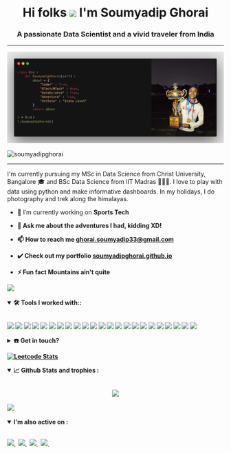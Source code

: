 <h1 align="center">Hi folks <img src="https://raw.githubusercontent.com/aemmadi/aemmadi/master/wave.gif" width="29"> I'm Soumyadip Ghorai</h1> 
<!-- <h1 align="center">Hi folks!:wave: I'm Soumyadip Ghorai</h1> -->
<h3 align="center">A passionate Data Scientist and a vivid traveler from India</h3>

------------------

<p align = 'center'>
    <img alt = 'home_imge' src = 'banner.jpg'>
</p>

<p align="left"> <img src="https://komarev.com/ghpvc/?username=soumyadipghorai&label=Profile%20views&color=0e75b6&style=flat" alt="soumyadipghorai"/> </p>

--------------------

<p> I'm currently pursuing my MSc in Data Science from Christ University, Bangalore 🎓 and BSc Data Science from IIT Madras 👨🏻‍🎓. I love to play with data using python and make informative dashboards. In my holidays, I do photography and trek along the himalayas. </p>

<p>

- 🔭 I’m currently working on <b>Sports Tech<b> 

- 💬 Ask me about **the adventures I had, kidding XD!**

- 📫 How to reach me **ghorai.soumyadip33@gmail.com**

- ✔️ Check out my portfolio **<a href = 'https://soumyadipghorai.github.io/' target = 'blank'>soumyadipghorai.github.io</a>**

- ⚡ Fun fact **Mountains ain't quite**
</p>
    
![](https://i.imgur.com/waxVImv.png)

<details open>
    <summary>🛠 <b> Tools I worked with:</b>:</summary>
    <br>
    <p align="left">
        <img src="https://img.shields.io/badge/html5-%23E34F26.svg?style=for-the-badge&logo=html5&logoColor=white">
        <img src="https://img.shields.io/badge/css3-%231572B6.svg?style=for-the-badge&logo=css3&logoColor=white">
        <img src="https://img.shields.io/badge/bootstrap-%23563D7C.svg?style=for-the-badge&logo=bootstrap&logoColor=white">
        <img src="https://img.shields.io/badge/Flask-000000?style=for-the-badge&logo=flask&logoColor=white">
        <img src="https://img.shields.io/badge/Python-306998?style=for-the-badge&logo=python&logoColor=white">
        <img src="https://img.shields.io/badge/sql-%23339933.svg?&style=for-the-badge&logo=mysql&logoColor=white">
        <img src="https://img.shields.io/badge/MongoDB-13aa52?&style=for-the-badge&logo=mongodb&logoColor=white">
    <!--     <img src="https://img.shields.io/badge/git-%23F05033.svg?style=for-the-badge&logo=git&logoColor=white"> -->
        <img src="https://img.shields.io/badge/scikit--learn-%23F7931E.svg?style=for-the-badge&logo=scikit-learn&logoColor=white">
        <img src="https://img.shields.io/badge/Pandas-2C2D72?style=for-the-badge&logo=pandas&logoColor=white">
        <img src="https://shields.io/badge/FastAPI-005571?logo=fastapi&style=for-the-badge">
        <img src="https://shields.io/badge/TensorFlow-FF3F06?logo=tensorflow&style=for-the-badge&logoColor=white">
        <img src="https://shields.io/badge/PyTorch-black?logo=PyTorch&style=for-the-badge">
        <img src="https://img.shields.io/badge/Numpy-777BB4?style=for-the-badge&logo=numpy&logoColor=white">
        <img src="https://img.shields.io/badge/Streamlit-FF4B4B?style=for-the-badge&logo=Streamlit&logoColor=white">
        <img src="https://img.shields.io/badge/plotly-%037FFC.svg?style=for-the-badge&logo=plotly&logoColor=white">
        <img src="https://img.shields.io/badge/neo4j-4581C3?&style=for-the-badge&logo=neo4j&logoColor=white">
        <img src="https://img.shields.io/badge/VSCode-0078D4?style=for-the-badge&logo=visual%20studio%20code&logoColor=white">
    <!--     <img src="https://img.shields.io/badge/Heroku-430098?style=for-the-badge&logo=heroku&logoColor=white"> -->
        <img src="https://img.shields.io/badge/Colab-F9AB00?style=for-the-badge&logo=googlecolab&color=525252">
        <img src="https://img.shields.io/badge/Google%20Sheets-34A853?style=for-the-badge&logo=google-sheets&logoColor=white">
        <img src="https://img.shields.io/badge/JavaScript-F7DF1E?logo=JavaScript&logoColor=white&style=for-the-badge">
        <img src="https://img.shields.io/badge/Java-F89820?logo=Java&logoColor=white&style=for-the-badge">
        <img src="https://img.shields.io/badge/Linux-FFCC33?logo=Linux&logoColor=white&style=for-the-badge">
        <img src="https://shields.io/badge/react-black?logo=react&style=for-the-badge">
<details close>
    <summary>☎️ <b>Get in touch?<b></summary>
    <br>
    <p>
        <a href='https://linkedin.com/in/soumyadip-ghorai' target = '_blank'>
            <img src="https://img.shields.io/badge/linkedin-%230077B5.svg?&style=for-the-badge&logo=linkedin&logoColor=white">
        </a>&nbsp;&nbsp;
        <a href = 'mailto:ghorai.soumyadip33@gmail.com'>
            <img src="https://img.shields.io/badge/Gmail-D14836?style=for-the-badge&logo=gmail&logoColor=white">
        </a>&nbsp;&nbsp;
        <a href = 'mailto:ghorai.soumyadip33@gmail.com'>
            <img src="https://img.shields.io/badge/Instagram-E4405F?style=for-the-badge&logo=instagram&logoColor=white">
        </a>&nbsp;&nbsp;
    </p>
</details>
 
[![Leetcode Stats](https://leetcard.jacoblin.cool/sghorai?theme=dark)](https://leetcode.com/sghorai/)

<details open>
  <summary>📈 <b>Github Stats and trophies </b>:</summary>
  
  <br>
  
  <p align="center">
<!--       <img src="https://github-readme-stats.vercel.app/api?username=soumyadipghorai&show_icons=true&count_private=true&theme=tokyonight&hide=&line_height=27"> -->
    <!--   <img src = "https://github-readme-stats.vercel.app/api/top-langs?username=soumyadipghorai&theme=tokyonight&hide=ejs,Dockerfile&layout=compact"> -->
      <img src = "https://github-readme-streak-stats.herokuapp.com/?user=soumyadipghorai&%22%20alt=%22entbappy&theme=tokyonight">      
<!--       <img src = "https://github-readme-stats.vercel.app/api/top-langs/?username=soumyadipghorai&layout=compact&%22%20alt=%22entbappy&theme=tokyonight"> -->
  </p>


<!-- ![trophy](https://github-profile-trophy.vercel.app/?username=soumyadipghorai) -->

</details>

![](https://i.imgur.com/waxVImv.png)

<details open> 
    <summary> <b> I'm also active on </b>:</summary>
    <br>
    <p align="left">
        <a href='https://leetcode.com/sghorai/'> 
            <img src="https://img.shields.io/badge/-LeetCode-FFA116?style=for-the-badge&logo=LeetCode&logoColor=black"/> 
        </a>&nbsp;
        <a href = 'https://www.kaggle.com/soumyadipghorai'> 
            <img src="https://img.shields.io/badge/Kaggle-20BEFF?style=for-the-badge&logo=Kaggle&logoColor=white"> 
        </a>&nbsp;
        <a href ='https://www.hackerrank.com/ghorai_soumyadi1'> 
            <img src="https://img.shields.io/badge/-Hackerrank-2EC866?style=for-the-badge&logo=HackerRank&logoColor=white"> 
        </a>&nbsp;
        <a href='https://www.codechef.com/users/sghorai_2000'> 
            <img src="https://img.shields.io/badge/-CodeChef-5B4638?style=for-the-badge&logo=CodeChef&logoColor=white"> 
        </a>&nbsp;
    </p>
</details>
